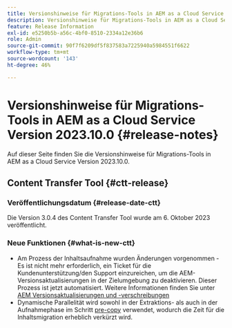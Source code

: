 ```yaml
---
title: Versionshinweise für Migrations-Tools in AEM as a Cloud Service Version 2023.10.0
description: Versionshinweise für Migrations-Tools in AEM as a Cloud Service Version 2022.10.0
feature: Release Information
exl-id: e5250b5b-a56c-4bf0-8510-2334a12e36b6
role: Admin
source-git-commit: 90f7f6209df5f837583a7225940a5984551f6622
workflow-type: tm+mt
source-wordcount: '143'
ht-degree: 46%

---
```


# Versionshinweise für Migrations-Tools in AEM as a Cloud Service Version 2023.10.0 {#release-notes}

Auf dieser Seite finden Sie die Versionshinweise für Migrations-Tools in AEM as a Cloud Service Version 2023.10.0.

## Content Transfer Tool {#ctt-release}

### Veröffentlichungsdatum {#release-date-ctt}

Die Version 3.0.4 des Content Transfer Tool wurde am 6. Oktober 2023 veröffentlicht.

### Neue Funktionen {#what-is-new-ctt}

* Am Prozess der Inhaltsaufnahme wurden Änderungen vorgenommen - Es ist nicht mehr erforderlich, ein Ticket für die Kundenunterstützung/den Support einzureichen, um die AEM-Versionsaktualisierungen in der Zielumgebung zu deaktivieren. Dieser Prozess ist jetzt automatisiert. Weitere Informationen finden Sie unter [AEM Versionsaktualisierungen und -verschreibungen](/help/journey-migration/content-transfer-tool/using-content-transfer-tool/ingesting-content.md#aem-version-updates-and-ingestions)
* Dynamische Parallelität wird sowohl in der Extraktions- als auch in der Aufnahmephase im Schritt [pre-copy](/help/journey-migration/content-transfer-tool/using-content-transfer-tool/handling-large-content-repositories.md) verwendet, wodurch die Zeit für die Inhaltsmigration erheblich verkürzt wird.

